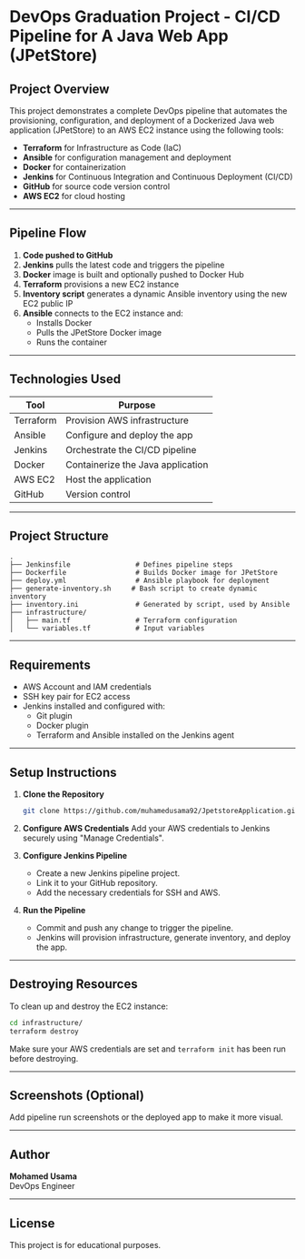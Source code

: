 
# DevOps Graduation Project - CI/CD Pipeline for A Java Web App (JPetStore)

## Project Overview

This project demonstrates a complete DevOps pipeline that automates the provisioning, configuration, and deployment of a Dockerized Java web application (JPetStore) to an AWS EC2 instance using the following tools:

- **Terraform** for Infrastructure as Code (IaC)
- **Ansible** for configuration management and deployment
- **Docker** for containerization
- **Jenkins** for Continuous Integration and Continuous Deployment (CI/CD)
- **GitHub** for source code version control
- **AWS EC2** for cloud hosting

---

## Pipeline Flow

1. **Code pushed to GitHub**
2. **Jenkins** pulls the latest code and triggers the pipeline
3. **Docker** image is built and optionally pushed to Docker Hub
4. **Terraform** provisions a new EC2 instance
5. **Inventory script** generates a dynamic Ansible inventory using the new EC2 public IP
6. **Ansible** connects to the EC2 instance and:
   - Installs Docker
   - Pulls the JPetStore Docker image
   - Runs the container

---

## Technologies Used

| Tool       | Purpose                           |
|------------|-----------------------------------|
| Terraform  | Provision AWS infrastructure      |
| Ansible    | Configure and deploy the app      |
| Jenkins    | Orchestrate the CI/CD pipeline    |
| Docker     | Containerize the Java application |
| AWS EC2    | Host the application              |
| GitHub     | Version control                   |

---

## Project Structure

```
.
├── Jenkinsfile                # Defines pipeline steps
├── Dockerfile                 # Builds Docker image for JPetStore
├── deploy.yml                 # Ansible playbook for deployment
├── generate-inventory.sh     # Bash script to create dynamic inventory
├── inventory.ini              # Generated by script, used by Ansible
├── infrastructure/
│   ├── main.tf                # Terraform configuration
│   └── variables.tf           # Input variables
```

---

## Requirements

- AWS Account and IAM credentials
- SSH key pair for EC2 access
- Jenkins installed and configured with:
  - Git plugin
  - Docker plugin
  - Terraform and Ansible installed on the Jenkins agent

---

## Setup Instructions

1. **Clone the Repository**
   ```bash
   git clone https://github.com/muhamedusama92/JpetstoreApplication.git
   ```

2. **Configure AWS Credentials**
   Add your AWS credentials to Jenkins securely using "Manage Credentials".

3. **Configure Jenkins Pipeline**
   - Create a new Jenkins pipeline project.
   - Link it to your GitHub repository.
   - Add the necessary credentials for SSH and AWS.

4. **Run the Pipeline**
   - Commit and push any change to trigger the pipeline.
   - Jenkins will provision infrastructure, generate inventory, and deploy the app.

---

## Destroying Resources

To clean up and destroy the EC2 instance:

```bash
cd infrastructure/
terraform destroy
```

Make sure your AWS credentials are set and `terraform init` has been run before destroying.

---

## Screenshots (Optional)

Add pipeline run screenshots or the deployed app to make it more visual.

---

## Author

**Mohamed Usama**  
DevOps Engineer  

---

## License

This project is for educational purposes.
